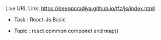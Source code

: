 Live URL Link: https://deepporadiya.github.io/tfz/js/index.html

- Task : React-Js Basic

- Topic : react common componet and map()